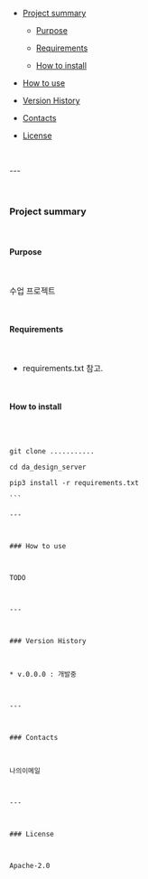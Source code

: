 - [Project summary](#da-design-server)​

  - [Purpose](#purpose)​

  - [Requirements](#requirements)​

  - [How to install](#how-to-install)​

- [How to use](#how-to-use)​

- [Version History](#version-history)​

- [Contacts](#contacts)​

- [License](#license)​

​

---​

​

### Project summary​

​

#### Purpose​

​

수업 프로젝트​

​

#### Requirements​

​

* requirements.txt 참고.​

​

#### How to install​

​

```sh​

git clone ...........​

cd da_design_server​

pip3 install -r requirements.txt​

```​

---​

​

### How to use​

​

TODO​

​

---​

​

### Version History​

​

* v.0.0.0 : 개발중​

​

---​

​

### Contacts​

​

나의이메일​

​

---​

​

### License​

​

Apache-2.0​

​
